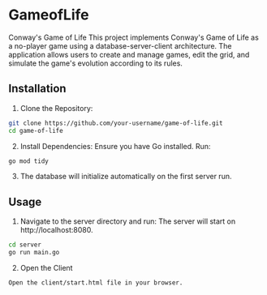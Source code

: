# GameofLife
Conway's Game of Life
This project implements Conway's Game of Life as a no-player game using a database-server-client architecture. The application allows users to create and manage games, edit the grid, and simulate the game's evolution according to its rules.

## Installation
1. Clone the Repository:
```bash
git clone https://github.com/your-username/game-of-life.git
cd game-of-life
```
2. Install Dependencies: Ensure you have Go installed. Run:
```bash
go mod tidy
```
3. The database will initialize automatically on the first server run.

## Usage 

1. Navigate to the server directory and run: The server will start on http://localhost:8080.
```bash
cd server
go run main.go
```

2. Open the Client
```bash
Open the client/start.html file in your browser.
```